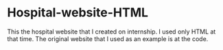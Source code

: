 # Hospital-website-HTML
This the hospital website that I created on internship. I used only HTML at that time. The original website that I used as an example is at the code.
